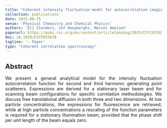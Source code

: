 ```yaml
---
title: "Coherent intensity fluctuation model for autocorrelation imaging spectroscopy with higher harmonic generating point scatterers—a comprehensive theoretical study"
collection: publications
date: 2015-06-25
venue: 'Physical Chemistry and Chemical Physics'
authors: 'Eli Slenders, Jef Hooyberghs, Marcel Ameloot'
paperurl: https://pubs.rsc.org/en/content/articlelanding/2015/CP/C5CP02567B#!divAbstract
doi: 10.1039/C5CP02567B
tagline: '- Paper'
type: "Coherent correlation spectroscopy"
---
```


<h2> Abstract </h2>
<p align= "justify">
We present a general analytical model for the intensity fluctuation autocorrelation function for second and third harmonic generating point scatterers. Expressions are derived for a stationary laser beam and for scanning beam configurations for specific correlation methodologies. We discuss free translational diffusion in both three and two dimensions. At low particle concentrations, the expressions for fluorescence are retrieved, while at high particle concentrations a rescaling of the function parameters is required for a stationary illumination beam, provided that the phase shift per unit length of the beam equals zero.
  
  
  
  
